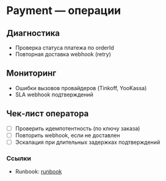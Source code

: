 # Payment — операции

## Диагностика
- Проверка статуса платежа по orderId
- Повторная доставка webhook (retry)

## Мониторинг
- Ошибки вызовов провайдеров (Tinkoff, YooKassa)
- SLA webhook подтверждений

## Чек‑лист оператора
- [ ] Проверить идемпотентность (по ключу заказа)
- [ ] Повторить webhook, если не доставлен
- [ ] Эскалация при длительных задержках подтверждений

### Ссылки
- Runbook: [runbook](../../modules/backend-payment/backend-payment-service/runbook.md)

